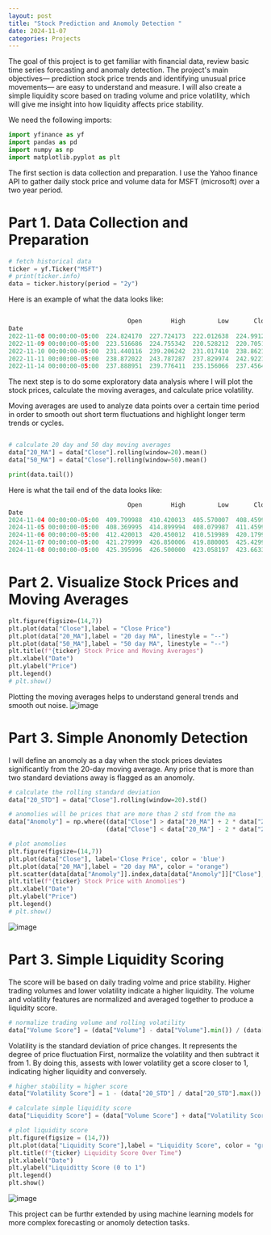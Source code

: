 ```yaml
---
layout: post
title: "Stock Prediction and Anomoly Detection "
date: 2024-11-07
categories: Projects
---
```

The goal of this project is to get familiar with financial data, review basic time series forecasting and anomaly detection. 
The project's main objectives—  prediction stock price trends and identifying unusual price movements—  are easy to understand and measure. I will also create a simple liquidity score based on trading volume and price volatility, which will give me insight into how liquidity affects price stability. 


We need the following imports: 

```python 
import yfinance as yf 
import pandas as pd 
import numpy as np 
import matplotlib.pyplot as plt 
```

The first section is data collection and preparation. I use the Yahoo finance API to gather daily stock price and volume data for MSFT (microsoft) over a two year period.

# Part 1. Data Collection and Preparation 

```python
# fetch historical data 
ticker = yf.Ticker("MSFT")
# print(ticker.info)
data = ticker.history(period = "2y")
```
Here is an example of what the data looks like: 

```python 

                                 Open        High         Low       Close    Volume  Dividends  Stock Splits
Date                                                                                                        
2022-11-08 00:00:00-05:00  224.824170  227.724173  222.012638  224.991287  28192500        0.0           0.0
2022-11-09 00:00:00-05:00  223.516686  224.755342  220.528212  220.705154  27852900        0.0           0.0
2022-11-10 00:00:00-05:00  231.440116  239.206242  231.017410  238.862167  46268000        0.0           0.0
2022-11-11 00:00:00-05:00  238.872022  243.787287  237.829974  242.922195  34620200        0.0           0.0
2022-11-14 00:00:00-05:00  237.888951  239.776411  235.156066  237.456406  31123300        0.0           0.0
```

The next step is to do some exploratory data analysis where I will plot the stock prices, calculate the moving averages, and calculate price volatility. 

Moving averages are used to analyze data points over a certain time period in order to smooth out short term fluctuations and highlight longer term trends or cycles.

```python 

# calculate 20 day and 50 day moving averages
data["20_MA"] = data["Close"].rolling(window=20).mean()
data["50_MA"] = data["Close"].rolling(window=50).mean()

print(data.tail()) 
``` 
Here is what the tail end of the data looks like:
```python 
                                 Open        High         Low       Close    Volume  Dividends  Stock Splits       20_MA       50_MA
Date                                                                                                                                
2024-11-04 00:00:00-05:00  409.799988  410.420013  405.570007  408.459991  19672300        0.0           0.0  419.661501  420.520801
2024-11-05 00:00:00-05:00  408.369995  414.899994  408.079987  411.459991  17626000        0.0           0.0  419.499001  420.480201
2024-11-06 00:00:00-05:00  412.420013  420.450012  410.519989  420.179993  26681800        0.0           0.0  419.635001  420.607001
2024-11-07 00:00:00-05:00  421.279999  426.850006  419.880005  425.429993  19862800        0.0           0.0  420.114500  420.903600
2024-11-08 00:00:00-05:00  425.395996  426.500000  423.058197  423.663391   5727178        0.0           0.0  420.481670  421.114468
```

# Part 2. Visualize Stock Prices and Moving Averages

```python 
plt.figure(figsize=(14,7))
plt.plot(data["Close"],label = "Close Price")
plt.plot(data["20_MA"],label = "20 day MA", linestyle = "--")
plt.plot(data["50_MA"],label = "50 day MA", linestyle = "--")
plt.title(f"{ticker} Stock Price and Moving Averages")
plt.xlabel("Date")
plt.ylabel("Price")
plt.legend()
# plt.show()
```
Plotting the moving averages helps to understand general trends and smooth out noise. 
![image]({{site.url}}/assets/images/stock_price_prediction/Figure_1.png)


# Part 3. Simple Anonomly Detection 
I will define an anomoly as a day when the stock prices deviates significantly from the 20-day moving average. Any price that is more than two standard deviations away is flagged as an anomoly. 

```python 
# calculate the rolling standard deviation 
data["20_STD"] = data["Close"].rolling(window=20).std()

# anomolies will be prices that are more than 2 std from the ma
data["Anomoly"] = np.where((data["Close"] > data["20_MA"] + 2 * data["20_STD"])|
                           (data["Close"] < data["20_MA"] - 2 * data["20_STD"]),True,False)

# plot anomolies 
plt.figure(figsize=(14,7))
plt.plot(data["Close"], label='Close Price', color = 'blue')
plt.plot(data["20_MA"],label = "20 day MA", color = "orange")
plt.scatter(data[data["Anomoly"]].index,data[data["Anomoly"]]["Close"],color="red")
plt.title(f"{ticker} Stock Price with Anomolies")
plt.xlabel("Date")
plt.ylabel("Price")
plt.legend()
# plt.show()
```
![image]({{site.url}}/assets/images/stock_price_prediction/Figure_2.png)


# Part 3. Simple Liquidity Scoring 
The score will be based on daily trading volme and price stability. Higher trading volumes and lower volatility indicate a higher liquidity. The volume and volatility features are normalized and averaged together to produce a liquidity score. 

```python 
# normalize trading volume and rolling volatility 
data["Volume Score"] = (data["Volume"] - data["Volume"].min()) / (data["Volume"].max()- data["Volume"].min())
```
Volatility is the standard deviation of price changes. It represents the degree of price fluctuation 
First, normalize the volatility and then subtract it from 1. By doing this, assests with lower volatility get a score closer to 1, indicating higher liquidity and conversely. 
```python
# higher stability = higher score 
data["Volatility Score"] = 1 - (data["20_STD"] / data["20_STD"].max())

# calculate simple liquidity score 
data["Liquidity Score"] = (data["Volume Score"] + data["Volatility Score"]) / 2

# plot liquidity score 
plt.figure(figsize = (14,7))
plt.plot(data["Liquidity Score"],label = "Liquidity Score", color = "green")
plt.title(f"{ticker} Liquidity Score Over Time")
plt.xlabel("Date")
plt.ylabel("Liquiditty Score (0 to 1")
plt.legend()
plt.show()
```

![image]({{site.url}}/assets/images/stock_price_prediction/Figure_3.png)

This project can be furthr extended by using machine learning models for more complex forecasting or anomoly detection tasks. 

